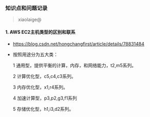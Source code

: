 ### 知识点和问题记录

> xiaolaige@

#### 1. AWS EC2主机类型的区别和联系

- https://blog.csdn.net/hongchangfirst/article/details/78831484

- 按照用途分为五大类：

  1 通用型，提供平衡的计算，内存，和网络能力，t2,m5系列。

  2 计算优化型，c5,c4,c3系列。

  3 内存优化型，x1,r4系列。

  4 加速计算型，p3,p2,g3,f1系列

  5 存储优化型，h1,i3,d2系列。